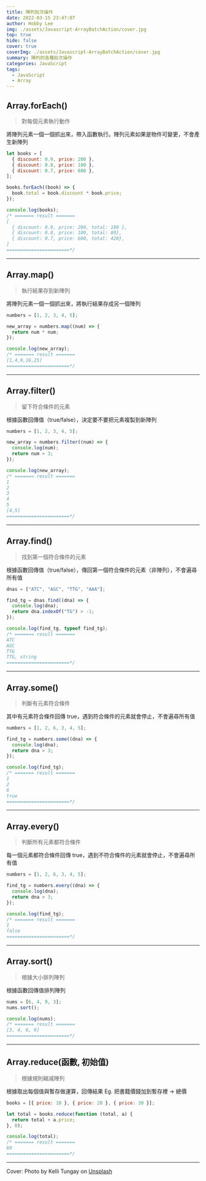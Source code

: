 ```yaml
---
title: 陣列批次操作
date: 2022-03-15 23:47:07
author: Hobby Lee
img: ./assets/Javascript-ArrayBatchAction/cover.jpg
top: true
hide: false
cover: true
coverImg: ./assets/Javascript-ArrayBatchAction/cover.jpg
summary: 陣列的各種批次操作
categories: JavaScript
tags:
  - JavaScript
  - Array
---
```


## Array.forEach()

> 對每個元素執行動作

將陣列元素一個一個抓出來，帶入函數執行。陣列元素如果是物件可變更，不會產生新陣列

```javascript
let books = [
  { discount: 0.9, price: 200 },
  { discount: 0.8, price: 100 },
  { discount: 0.7, price: 600 },
];

books.forEach((book) => {
  book.total = book.discount * book.price;
});

console.log(books);
/* ======= result ======= 
[
  { discount: 0.9, price: 200, total: 180 },
  { discount: 0.8, price: 100, total: 80},
  { discount: 0.7, price: 600, total: 420},
]
=======================*/
```

---

## Array.map()

> 執行結果存到新陣列

將陣列元素一個一個抓出來，將執行結果存成另一個陣列

```javascript
numbers = [1, 2, 3, 4, 5];

new_array = numbers.map((num) => {
  return num * num;
});

console.log(new_array);
/* ======= result ======= 
[1,4,9,16,25]
=======================*/
```

---

## Array.filter()

> 留下符合條件的元素

根據函數回傳值（true/false），決定要不要把元素複製到新陣列

```javascript
numbers = [1, 2, 3, 4, 5];

new_array = numbers.filter((num) => {
  console.log(num);
  return num > 3;
});

console.log(new_array);
/* ======= result ======= 
1
2
3
4
5
[4,5]
=======================*/
```

---

## Array.find()

> 找到第一個符合條件的元素

根據函數回傳值（true/false），傳回第一個符合條件的元素（非陣列），不會遍尋所有值

```javascript
dnas = ["ATC", "AGC", "TTG", "AAA"];

find_tg = dnas.find((dna) => {
  console.log(dna);
  return dna.indexOf("TG") > -1;
});

console.log(find_tg, typeof find_tg);
/* ======= result ======= 
ATC
AGC
TTG
TTG, string
=======================*/
```

---

## Array.some()

> 判斷有元素符合條件

其中有元素符合條件回傳 true，遇到符合條件的元素就會停止，不會遍尋所有值

```javascript
numbers = [1, 2, 6, 3, 4, 5];

find_tg = numbers.some((dna) => {
  console.log(dna);
  return dna > 3;
});

console.log(find_tg);
/* ======= result ======= 
1
2
6
true
=======================*/
```

---

## Array.every()

> 判斷所有元素都符合條件

每一個元素都符合條件回傳 true，遇到不符合條件的元素就會停止，不會遍尋所有值

```javascript
numbers = [1, 2, 6, 3, 4, 5];

find_tg = numbers.every((dna) => {
  console.log(dna);
  return dna > 3;
});

console.log(find_tg);
/* ======= result ======= 
1
false
=======================*/
```

---

## Array.sort()

> 根據大小排列陣列

根據函數回傳值排列陣列

```javascript
nums = [6, 4, 9, 3];
nums.sort();

console.log(nums);
/* ======= result ======= 
[3, 4, 6, 9]
=======================*/
```

---

## Array.reduce(函數, 初始值)

> 根據規則縮減陣列

根據取出每個值與暫存做運算，回傳結果
Eg. 把書籍價錢加到暫存裡 -> 總價

```javascript
books = [{ price: 10 }, { price: 20 }, { price: 30 }];

let total = books.reduce(function (total, a) {
  return total + a.price;
}, 0);

console.log(total);
/* ======= result ======= 
60
=======================*/
```

---

Cover: Photo by Kelli Tungay on [Unsplash](https://unsplash.com/photos/2LJ4rqK2qfU)
